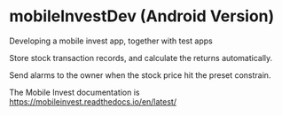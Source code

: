 # mobileInvestDev (Android Version)
Developing a mobile invest app, together with test apps

Store stock transaction records, and calculate the returns automatically. 

Send alarms to the owner when the stock price hit the preset constrain. 

The Mobile Invest documentation is https://mobileinvest.readthedocs.io/en/latest/
